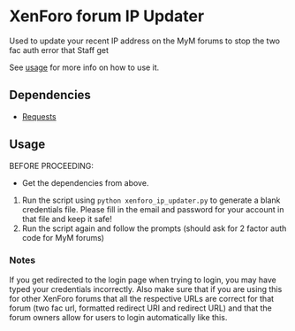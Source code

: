 # XenForo forum IP Updater
Used to update your recent IP address on the MyM forums to stop the two fac auth error that Staff get

See [usage](#usage) for more info on how to use it.

## Dependencies
- [Requests](https://pypi.org/project/requests/)

## Usage
BEFORE PROCEEDING:
- Get the dependencies from above.

1. Run the script using `python xenforo_ip_updater.py` to generate a blank credentials file. Please fill in the email and password for your account in that file and keep it safe!
2. Run the script again and follow the prompts (should ask for 2 factor auth code for MyM forums)

### Notes
If you get redirected to the login page when trying to login, you may have typed your credentials incorrectly. Also make sure that if you are using this for other XenForo forums that all the respective URLs are correct for that forum (two fac url, formatted redirect URI and redirect URL) and that the forum owners allow for users to login automatically like this.